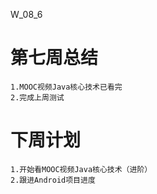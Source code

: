 W_08_6

# 第七周总结

    1.MOOC视频Java核心技术已看完
    2.完成上周测试

# 下周计划

    1.开始看MOOC视频Java核心技术（进阶）
    2.跟进Android项目进度
